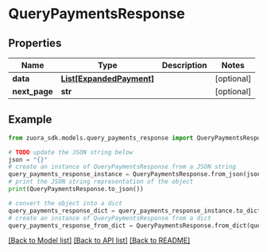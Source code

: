 # QueryPaymentsResponse



## Properties

Name | Type | Description | Notes
------------ | ------------- | ------------- | -------------
**data** | [**List[ExpandedPayment]**](ExpandedPayment.md) |  | [optional] 
**next_page** | **str** |  | [optional] 

## Example

```python
from zuora_sdk.models.query_payments_response import QueryPaymentsResponse

# TODO update the JSON string below
json = "{}"
# create an instance of QueryPaymentsResponse from a JSON string
query_payments_response_instance = QueryPaymentsResponse.from_json(json)
# print the JSON string representation of the object
print(QueryPaymentsResponse.to_json())

# convert the object into a dict
query_payments_response_dict = query_payments_response_instance.to_dict()
# create an instance of QueryPaymentsResponse from a dict
query_payments_response_from_dict = QueryPaymentsResponse.from_dict(query_payments_response_dict)
```
[[Back to Model list]](../README.md#documentation-for-models) [[Back to API list]](../README.md#documentation-for-api-endpoints) [[Back to README]](../README.md)


